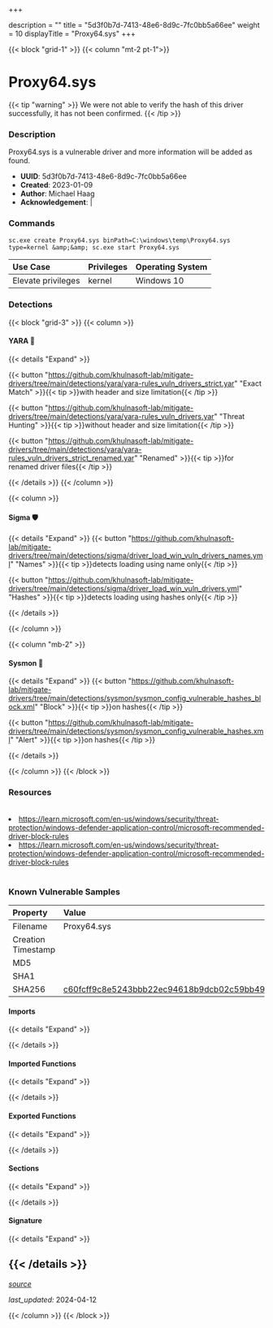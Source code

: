 +++

description = ""
title = "5d3f0b7d-7413-48e6-8d9c-7fc0bb5a66ee"
weight = 10
displayTitle = "Proxy64.sys"
+++


{{< block "grid-1" >}}
{{< column "mt-2 pt-1">}}


# Proxy64.sys


{{< tip "warning" >}}
We were not able to verify the hash of this driver successfully, it has not been confirmed.
{{< /tip >}}


### Description

Proxy64.sys is a vulnerable driver and more information will be added as found.
- **UUID**: 5d3f0b7d-7413-48e6-8d9c-7fc0bb5a66ee
- **Created**: 2023-01-09
- **Author**: Michael Haag
- **Acknowledgement**:  | [](https://twitter.com/)


### Commands

```
sc.exe create Proxy64.sys binPath=C:\windows\temp\Proxy64.sys type=kernel &amp;&amp; sc.exe start Proxy64.sys
```


| Use Case | Privileges | Operating System | 
|:---- | ---- | ---- |
| Elevate privileges | kernel | Windows 10 |



### Detections


{{< block "grid-3" >}}
{{< column >}}
#### YARA 🏹
{{< details "Expand" >}}

{{< button "https://github.com/khulnasoft-lab/mitigate-drivers/tree/main/detections/yara/yara-rules_vuln_drivers_strict.yar" "Exact Match" >}}{{< tip >}}with header and size limitation{{< /tip >}} 

{{< button "https://github.com/khulnasoft-lab/mitigate-drivers/tree/main/detections/yara/yara-rules_vuln_drivers.yar" "Threat Hunting" >}}{{< tip >}}without header and size limitation{{< /tip >}} 

{{< button "https://github.com/khulnasoft-lab/mitigate-drivers/tree/main/detections/yara/yara-rules_vuln_drivers_strict_renamed.yar" "Renamed" >}}{{< tip >}}for renamed driver files{{< /tip >}} 


{{< /details >}}
{{< /column >}}



{{< column >}}

#### Sigma 🛡️
{{< details "Expand" >}}
{{< button "https://github.com/khulnasoft-lab/mitigate-drivers/tree/main/detections/sigma/driver_load_win_vuln_drivers_names.yml" "Names" >}}{{< tip >}}detects loading using name only{{< /tip >}} 


{{< button "https://github.com/khulnasoft-lab/mitigate-drivers/tree/main/detections/sigma/driver_load_win_vuln_drivers.yml" "Hashes" >}}{{< tip >}}detects loading using hashes only{{< /tip >}} 

{{< /details >}}

{{< /column >}}


{{< column "mb-2" >}}

#### Sysmon 🔎
{{< details "Expand" >}}
{{< button "https://github.com/khulnasoft-lab/mitigate-drivers/tree/main/detections/sysmon/sysmon_config_vulnerable_hashes_block.xml" "Block" >}}{{< tip >}}on hashes{{< /tip >}} 

{{< button "https://github.com/khulnasoft-lab/mitigate-drivers/tree/main/detections/sysmon/sysmon_config_vulnerable_hashes.xml" "Alert" >}}{{< tip >}}on hashes{{< /tip >}} 

{{< /details >}}

{{< /column >}}
{{< /block >}}


### Resources
<br>
<li><a href=" https://learn.microsoft.com/en-us/windows/security/threat-protection/windows-defender-application-control/microsoft-recommended-driver-block-rules"> https://learn.microsoft.com/en-us/windows/security/threat-protection/windows-defender-application-control/microsoft-recommended-driver-block-rules</a></li>
<li><a href="https://learn.microsoft.com/en-us/windows/security/threat-protection/windows-defender-application-control/microsoft-recommended-driver-block-rules">https://learn.microsoft.com/en-us/windows/security/threat-protection/windows-defender-application-control/microsoft-recommended-driver-block-rules</a></li>
<br>


### Known Vulnerable Samples

| Property           | Value |
|:-------------------|:------|
| Filename           | Proxy64.sys |
| Creation Timestamp           |  |
| MD5                | [](https://www.virustotal.com/gui/file/) |
| SHA1               | [](https://www.virustotal.com/gui/file/) |
| SHA256             | [c60fcff9c8e5243bbb22ec94618b9dcb02c59bb49b90c04d7d6ab3ebbd58dc3a](https://www.virustotal.com/gui/file/c60fcff9c8e5243bbb22ec94618b9dcb02c59bb49b90c04d7d6ab3ebbd58dc3a) |



#### Imports
{{< details "Expand" >}}

{{< /details >}}
#### Imported Functions
{{< details "Expand" >}}

{{< /details >}}
#### Exported Functions
{{< details "Expand" >}}

{{< /details >}}

#### Sections
{{< details "Expand" >}}

{{< /details >}}
#### Signature
{{< details "Expand" >}}

{{< /details >}}
-----



[*source*](https://github.com/khulnasoft-lab/mitigate-drivers/tree/main/yaml/5d3f0b7d-7413-48e6-8d9c-7fc0bb5a66ee.yaml)

*last_updated:* 2024-04-12

{{< /column >}}
{{< /block >}}
